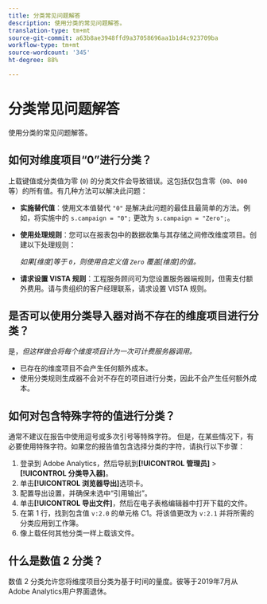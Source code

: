 ```yaml
---
title: 分类常见问题解答
description: 使用分类的常见问题解答。
translation-type: tm+mt
source-git-commit: a63b8ae3948ffd9a37058696aa1b1d4c923709ba
workflow-type: tm+mt
source-wordcount: '345'
ht-degree: 88%

---
```



# 分类常见问题解答

使用分类的常见问题解答。

## 如何对维度项目“0”进行分类？

上载键值或分类值为零 (`0`) 的分类文件会导致错误。这包括仅包含零（`00`、`000` 等）的所有值。有几种方法可以解决此问题：

* **实施替代值**：使用文本值替代 `"0"` 是解决此问题的最佳且最简单的方法。例如，将实施中的 `s.campaign = "0";` 更改为 `s.campaign = "Zero";`。

* **使用处理规则**：您可以在报表包中的数据收集与其存储之间修改维度项目。创建以下处理规则：

   *如果[维度]等于 `0`，则使用自定义值 `Zero` 覆盖[维度]的值。*

* **请求设置 VISTA 规则**：工程服务顾问可为您设置服务器端规则，但需支付额外费用。请与贵组织的客户经理联系，请求设置 VISTA 规则。

## 是否可以使用分类导入器对尚不存在的维度项目进行分类？

是，*但这样做会将每个维度项目计为一次可计费服务器调用。*

* 已存在的维度项目不会产生任何额外成本。
* 使用分类规则生成器不会对不存在的项目进行分类，因此不会产生任何额外成本。

## 如何对包含特殊字符的值进行分类？

通常不建议在报告中使用逗号或多次引号等特殊字符。 但是，在某些情况下，有必要使用特殊字符。如果您的报告值包含选择分类的字符，请执行以下步骤：

1. 登录到 Adobe Analytics，然后导航到&#x200B;**[!UICONTROL 管理员]** > **[!UICONTROL 分类导入器]**。
2. 单击&#x200B;**[!UICONTROL 浏览器导出]**&#x200B;选项卡。
3. 配置导出设置，并确保未选中“引用输出”。
4. 单击&#x200B;**[!UICONTROL 导出文件]**，然后在电子表格编辑器中打开下载的文件。
5. 在第 1 行，找到包含值 `v:2.0` 的单元格 C1。将该值更改为 `v:2.1` 并将所需的分类应用到工作簿。
6. 像上载任何其他分类一样上载该文件。

## 什么是数值 2 分类？

数值 2 分类允许您将维度项目分类为基于时间的量度。彼等于2019年7月从Adobe Analytics用户界面退休。
